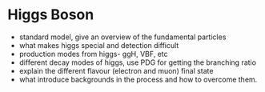 # Higgs Boson


- standard model, give an overview of the fundamental particles
- what makes higgs special and detection difficult
- production modes from higgs- ggH, VBF, etc
- different decay modes of higgs, use PDG for getting the branching ratio
- explain the different flavour (electron and muon) final state
- what introduce backgrounds in the process and how to overcome them.